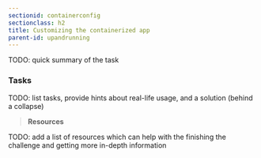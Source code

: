 ```yaml
---
sectionid: containerconfig
sectionclass: h2
title: Customizing the containerized app
parent-id: upandrunning
---
```


TODO: quick summary of the task

### Tasks

TODO: list tasks, provide hints about real-life usage, and a solution (behind a collapse)

> **Resources**

TODO: add a list of resources which can help with the finishing the challenge and getting more in-depth information
